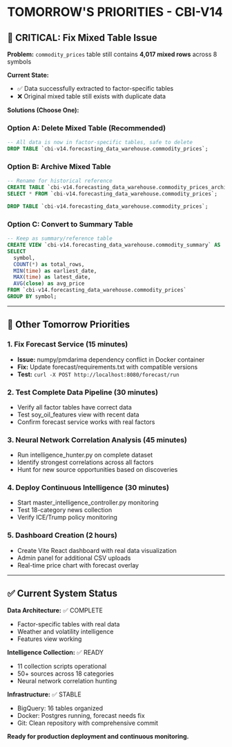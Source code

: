 # TOMORROW'S PRIORITIES - CBI-V14

## 🚨 CRITICAL: Fix Mixed Table Issue

**Problem:** `commodity_prices` table still contains **4,017 mixed rows** across 8 symbols

**Current State:**
- ✅ Data successfully extracted to factor-specific tables
- ❌ Original mixed table still exists with duplicate data

**Solutions (Choose One):**

### Option A: Delete Mixed Table (Recommended)
```sql
-- All data is now in factor-specific tables, safe to delete
DROP TABLE `cbi-v14.forecasting_data_warehouse.commodity_prices`;
```

### Option B: Archive Mixed Table
```sql
-- Rename for historical reference
CREATE TABLE `cbi-v14.forecasting_data_warehouse.commodity_prices_archive` AS 
SELECT * FROM `cbi-v14.forecasting_data_warehouse.commodity_prices`;

DROP TABLE `cbi-v14.forecasting_data_warehouse.commodity_prices`;
```

### Option C: Convert to Summary Table
```sql
-- Keep as summary/reference table
CREATE VIEW `cbi-v14.forecasting_data_warehouse.commodity_summary` AS
SELECT 
  symbol,
  COUNT(*) as total_rows,
  MIN(time) as earliest_date,
  MAX(time) as latest_date,
  AVG(close) as avg_price
FROM `cbi-v14.forecasting_data_warehouse.commodity_prices`
GROUP BY symbol;
```

---

## 🎯 Other Tomorrow Priorities

### **1. Fix Forecast Service (15 minutes)**
- **Issue:** numpy/pmdarima dependency conflict in Docker container
- **Fix:** Update forecast/requirements.txt with compatible versions
- **Test:** `curl -X POST http://localhost:8080/forecast/run`

### **2. Test Complete Data Pipeline (30 minutes)**
- Verify all factor tables have correct data
- Test soy_oil_features view with recent data
- Confirm forecast service works with real factors

### **3. Neural Network Correlation Analysis (45 minutes)**
- Run intelligence_hunter.py on complete dataset
- Identify strongest correlations across all factors
- Hunt for new source opportunities based on discoveries

### **4. Deploy Continuous Intelligence (30 minutes)**
- Start master_intelligence_controller.py monitoring
- Test 18-category news collection 
- Verify ICE/Trump policy monitoring

### **5. Dashboard Creation (2 hours)**
- Create Vite React dashboard with real data visualization
- Admin panel for additional CSV uploads
- Real-time price chart with forecast overlay

---

## ✅ Current System Status

**Data Architecture:** ✅ COMPLETE
- Factor-specific tables with real data
- Weather and volatility intelligence
- Features view working

**Intelligence Collection:** ✅ READY
- 11 collection scripts operational
- 50+ sources across 18 categories
- Neural network correlation hunting

**Infrastructure:** ✅ STABLE  
- BigQuery: 16 tables organized
- Docker: Postgres running, forecast needs fix
- Git: Clean repository with comprehensive commit

**Ready for production deployment and continuous monitoring.**

